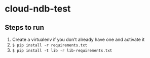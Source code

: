 # cloud-ndb-test

## Steps to run

1. Create a virtualenv if you don't already have one and activate it
2. `$ pip install -r requirements.txt`
3. `$ pip install -t lib -r lib-requirements.txt`

